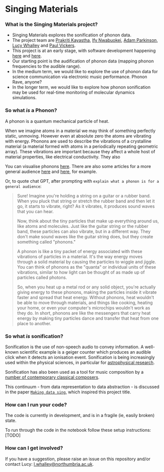# Singing Materials

### What is the Singing Materials project?

- Singing Materials explores the sonification of phonon data.
- The project team are [Prakriti Kayastha](https://prakayastha.github.io/), [Ify Nwabuokei](https://github.com/ifylala), [Adam Parkinson](https://peoplefinder.lsbu.ac.uk/researcher/825yv/dr-adam-parkinson), [Lucy Whalley](https://lucydot.github.io) and [Paul Vickers](https://paulvickers.github.io/).
- This project is at an early stage, with software development happening [here](https://github.com/nu-cem/singing-materials) and [here](https://github.com/nu-cem/singing-materials-app).
- Our starting point is the audification of phonon data  (mapping phonon frequencies to the audible range).
- In the medium term, we would like to explore the use of phonon data for science communication via electronic music performance. Phonon Rave, anyone?
- In the longer term, we would like to explore how phonon sonification may be used for real-time monitoring of molecular dynamics simulations.

### So what *is* a Phonon?

A phonon is a quantum mechanical particle of heat. 

When we imagine atoms in a material we may think of something perfectly static, unmoving.
However even at absolute zero the atoms are vibrating with energy.
Phonons are used to describe the vibrations of a crystalline material (a material formed with atoms in a periodically repeating geometric array).
These vibrations are important because they affect a whole host of material properties, like electrical conductivity.
They also

You can visualise phonons [here](https://henriquemiranda.github.io/phononwebsite/phonon.html).
There are also some articles for a more general audience [here](https://news.mit.edu/2010/explained-phonons-0706) and [here](https://www.reading.ac.uk/infrared/technical-library/absorption-theory/thermal-vibrations), for example.

Or, to quote chat GPT, after prompting with `explain what a phonon is for a general audience`:

> Sure! Imagine you're holding a string on a guitar or a rubber band. When you pluck that string or stretch the rubber band and then let it go, it starts to vibrate, right? As it vibrates, it produces sound waves that you can hear.
>
> Now, think about the tiny particles that make up everything around us, like atoms and molecules. Just like the guitar string or the rubber band, these particles can also vibrate, but in a different way. They don't make sound waves like the guitar string does, but they create something called "phonons."
>
> A phonon is like a tiny packet of energy associated with these vibrations of particles in a material. It's the way energy moves through a solid material by causing the particles to wiggle and jiggle. You can think of phonons as the "quanta" or individual units of these vibrations, similar to how light can be thought of as made up of particles called photons.
>
> So, when you heat up a metal rod or any solid object, you're actually giving energy to these phonons, making the particles inside it vibrate faster and spread that heat energy. Without phonons, heat wouldn't be able to move through materials, and things like cooking, heating your home, or even your computer's microchips wouldn't work as they do. In short, phonons are like the messengers that carry heat energy by making tiny particles dance and transfer that heat from one place to another.


### So what *is* sonification?

Sonification is the use of non-speech audio to convey information. A well-known scientific example is a geiger counter which produces an audible click when it detects an ionisation event. Sonification is being increasingly used within the physical sciences, in particular for [astrophysical research](https://www.scientificamerican.com/video/listen-to-the-astonishing-chirp-of-two-black-holes-merging). 

Sonification has also been used as a tool for music composition by a [number of contemporary classical composers](https://www.straebel.com/files/Straebel%202010_Sonification%20Metaphor.pdf). 

This continuum - from data representation to data abstraction - is discussed in the paper [`Making data sing`](https://www.researchgate.net/profile/Atau-Tanaka/publication/312740596_Making_Data_Sing_Embodied_Approaches_to_Sonification/links/5fc6b5f2299bf188d4e8d59e/Making-Data-Sing-Embodied-Approaches-to-Sonification.pdf), which inspired this project title.



### How can I run your code?

The code is currently in development, and is in a fragile (ie, easily broken) state.

To run through the code in the notebook follow these setup instructions: [TODO]

### How can I get involved?

If you have a suggestion, please raise an issue on this repository and/or contact Lucy: l.whalley@northumbria.ac.uk.
